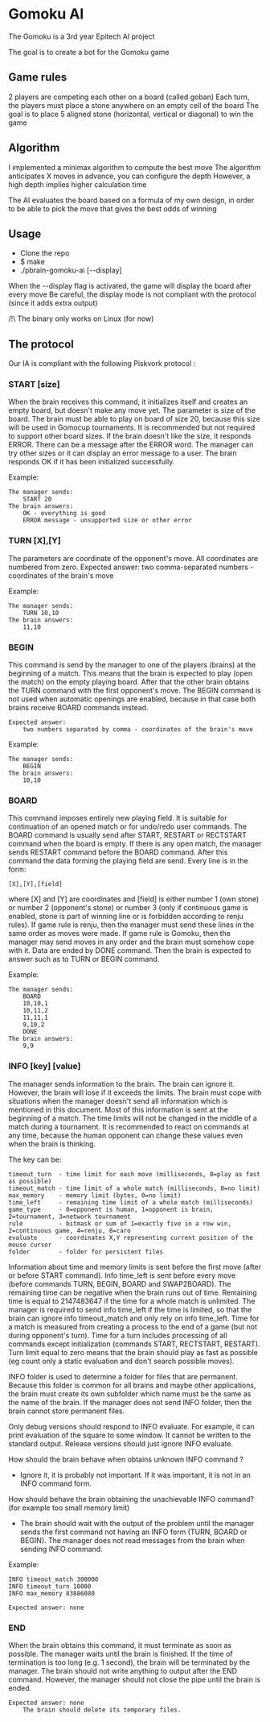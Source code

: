 # Gomoku AI

The Gomoku is a 3rd year Epitech AI project

The goal is to create a bot for the Gomoku game

## Game rules

2 players are competing each other on a board (called goban)
Each turn, the players must place a stone anywhere on an empty cell of the board
The goal is to place 5 aligned stone (horizontal, vertical or diagonal) to win the game

## Algorithm

I implemented a minimax algorithm to compute the best move
The algorithm anticipates X moves in advance, you can configure the depth
However, a high depth implies higher calculation time

The AI evaluates the board based on a formula of my own design, in order to be able to pick the move that gives the best odds of winning

## Usage

- Clone the repo
- $ make
- ./pbrain-gomoku-ai [--display]

When the --display flag is activated, the game will display the board after every move
Be careful, the display mode is not compliant with the protocol (since it adds extra output)

/!\ The binary only works on Linux (for now)

## The protocol

Our IA is compliant with the following Piskvork protocol :

### START [size]

When the brain receives this command, it initializes itself and creates an empty board, but doesn't make any move yet. The parameter is size of the board. The brain must be able to play on board of size 20, because this size will be used in Gomocup tournaments. It is recommended but not required to support other board sizes. If the brain doesn't like the size, it responds ERROR. There can be a message after the ERROR word. The manager can try other sizes or it can display an error message to a user. The brain responds OK if it has been initialized successfully.

Example:

    The manager sends:
        START 20
    The brain answers:
        OK - everything is good
        ERROR message - unsupported size or other error

### TURN [X],[Y]

The parameters are coordinate of the opponent's move. All coordinates are numbered from zero.
Expected answer:
 two comma-separated numbers - coordinates of the brain's move

Example:

    The manager sends:
        TURN 10,10
    The brain answers:
        11,10


### BEGIN

This command is send by the manager to one of the players (brains) at the beginning of a match. This means that the brain is expected to play (open the match) on the empty playing board. After that the other brain obtains the TURN command with the first opponent's move. The BEGIN command is not used when automatic openings are enabled, because in that case both brains receive BOARD commands instead.

    Expected answer:
        two numbers separated by comma - coordinates of the brain's move

Example:

    The manager sends:
        BEGIN
    The brain answers:
        10,10

### BOARD

This command imposes entirely new playing field. It is suitable for continuation of an opened match or for undo/redo user commands. The BOARD command is usually send after START, RESTART or RECTSTART command when the board is empty. If there is any open match, the manager sends RESTART command before the BOARD command.
After this command the data forming the playing field are send. Every line is in the form:

    [X],[Y],[field]

where [X] and [Y] are coordinates and [field] is either number 1 (own stone) or number 2 (opponent's stone) or number 3 (only if continuous game is enabled, stone is part of winning line or is forbidden according to renju rules).
If game rule is renju, then the manager must send these lines in the same order as moves were made. If game rule is Gomoku, then the manager may send moves in any order and the brain must somehow cope with it. Data are ended by DONE command. Then the brain is expected to answer such as to TURN or BEGIN command.

Example:

    The manager sends:
        BOARD
        10,10,1
        10,11,2
        11,11,1
        9,10,2
        DONE
    The brain answers:
        9,9

### INFO [key] [value]

The manager sends information to the brain. The brain can ignore it. However, the brain will lose if it exceeds the limits. The brain must cope with situations when the manager doesn't send all information which is mentioned in this document. Most of this information is sent at the beginning of a match. The time limits will not be changed in the middle of a match during a tournament. It is recommended to react on commands at any time, because the human opponent can change these values even when the brain is thinking.

The key can be:

    timeout_turn  - time limit for each move (milliseconds, 0=play as fast as possible)
    timeout_match - time limit of a whole match (milliseconds, 0=no limit)
    max_memory    - memory limit (bytes, 0=no limit)
    time_left     - remaining time limit of a whole match (milliseconds)
    game_type     - 0=opponent is human, 1=opponent is brain, 2=tournament, 3=network tournament
    rule          - bitmask or sum of 1=exactly five in a row win, 2=continuous game, 4=renju, 8=caro
    evaluate      - coordinates X,Y representing current position of the mouse cursor
    folder        - folder for persistent files

Information about time and memory limits is sent before the first move (after or before START command). Info time_left is sent before every move (before commands TURN, BEGIN, BOARD and SWAP2BOARD). The remaining time can be negative when the brain runs out of time. Remaining time is equal to 2147483647 if the time for a whole match is unlimited. The manager is required to send info time_left if the time is limited, so that the brain can ignore info timeout_match and only rely on info time_left.
Time for a match is measured from creating a process to the end of a game (but not during opponent's turn). Time for a turn includes processing of all commands except initialization (commands START, RECTSTART, RESTART). Turn limit equal to zero means that the brain should play as fast as possible (eg count only a static evaluation and don't search possible moves).

INFO folder is used to determine a folder for files that are permanent. Because this folder is common for all brains and maybe other applications, the brain must create its own subfolder which name must be the same as the name of the brain. If the manager does not send INFO folder, then the brain cannot store permanent files.

Only debug versions should respond to INFO evaluate. For example, it can print evaluation of the square to some window. It cannot be written to the standard output. Release versions should just ignore INFO evaluate.

How should the brain behave when obtains unknown INFO command ?
- Ignore it, it is probably not important. If it was important, it is not in an INFO command form.

How should behave the brain obtaining the unachievable INFO command?
(for example too small memory limit)
- The brain should wait with the output of the problem until the manager sends the first command not having an INFO form (TURN, BOARD or BEGIN). The manager does not read messages from the brain when sending INFO command.

Example:

    INFO timeout_match 300000
    INFO timeout_turn 10000
    INFO max_memory 83886080
    
    Expected answer: none

### END

When the brain obtains this command, it must terminate as soon as possible. The manager waits until the brain is finished. If the time of termination is too long (e.g. 1 second), the brain will be terminated by the manager. The brain should not write anything to output after the END command. However, the manager should not close the pipe until the brain is ended.

    Expected answer: none
        The brain should delete its temporary files.
